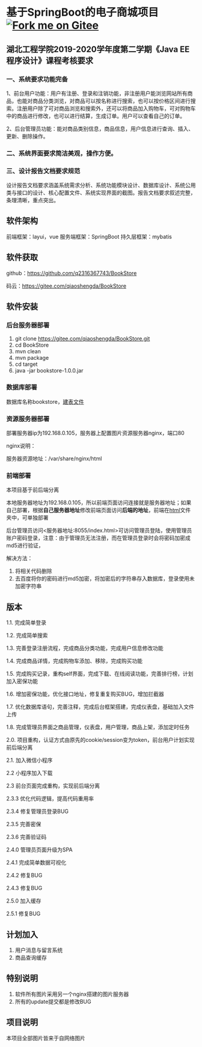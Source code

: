 # 基于SpringBoot的电子商城项目[![Fork me on Gitee](https://gitee.com/qiaoshengda/BookStore/widgets/widget_5.svg)](https://gitee.com/qiaoshengda/BookStore)

## 湖北工程学院2019-2020学年度第二学期《Java EE程序设计》课程考核要求

### 一、系统要求功能完备 

​	1、前台用户功能：用户有注册、登录和注销功能，非注册用户能浏览网站所有商品，也能对商品分类浏览，对商品可以按名称进行搜索，也可以按价格区间进行搜索。注册用户除了可对商品浏览和搜索外，还可以将商品加入购物车，可对购物车中的商品进行修改，也可以进行结算，生成订单。用户可以查看自己的订单。

​	2、后台管理员功能：能对商品类别信息，商品信息，用户信息进行查询、插入、更新、删除操作。

### 二、系统界面要求简洁美观，操作方便。

### 三、设计报告文档要求规范

设计报告文档要求涵盖系统需求分析、系统功能模块设计、数据库设计、系统公用类与接口的设计、核心配置文件、系统实现界面的截图。报告文档要求叙述完整，条理清晰，重点突出。

## 软件架构

前端框架：layui，vue
服务端框架：SpringBoot
持久层框架：mybatis

## 软件获取

github：<https://github.com/q2316367743/BookStore>

码云：<https://gitee.com/qiaoshengda/BookStore>

## 软件安装

### 后台服务器部署

1. git clone https://gitee.com/qiaoshengda/BookStore.git
2. cd BookStore
3. mvn clean
4. mvn package
5. cd target
6. java -jar bookstore-1.0.0.jar

### 数据库部署

数据库名称bookstore，[建表文件](database/mysql.sql)

### 资源服务器部署

部署服务器ip为192.168.0.105，服务器上配置图片资源服务器nginx，端口80

nginx说明：

服务器资源地址：/var/share/nginx/html

### 前端部署

本项目基于前后端分离

本地服务器地址为192.168.0.105，所以前端页面访问连接就是服务器地址；如果自己部署，根据**自己服务器地址**修改前端页面访问**后端的地址**，前端在[html](html)文件夹中，可单独部署

后台管理员访问<服务器地址:8055/index.html>可访问管理员登陆，使用管理员账户密码登录，注意：由于管理员无法注册，而在管理员登录时会将密码加密成md5进行验证，

解决方法：

1. 将相关代码删除
2. 去百度将你的密码进行md5加密，将加密后的字符串存入数据库，登录使用未加密字符串

## 版本

1.1. 完成简单登录

1.2. 完成简单搜索

1.3. 完善登录注册流程，完成商品分类功能，完成用户信息修改功能

1.4. 完成商品详情，完成购物车添加、移除，完成购买功能

1.5. 完成购买记录，重构self界面，完成下载、在线阅读功能，完善排行榜，计划加入密保功能

1.6. 增加密保功能，优化接口地址，修复重复购买BUG，增加拦截器

1.7. 优化数据库语句，完善注释，完成后台框架搭建，完成仪表盘，基础加入文件上传

1.8. 完成管理员界面之商品管理，仪表盘，用户管理，商品上架，添加定时任务

2.0. 项目重构，认证方式由原先的cookie/session变为token，前台用户计划实现前后端分离

2.1. 加入微信小程序

2.2 小程序加入下载

2.3 前台页面完成重构，实现前后端分离

2.3.3 优化代码逻辑，提高代码重用率

2.3.4 修复管理员登录BUG

2.3.5 完善密保

2.3.6 完善验证码

2.4.0 管理员页面升级为SPA

2.4.1 完成简单数据可视化

2.4.2 修复BUG

2.4.3 修复BUG

2.5.0 加入缓存

2.5.1 修复BUG

## 计划加入

1. 用户消息与留言系统
2. 商品查询缓存

## 特别说明

1. 软件所有图片采用另一个nginx搭建的图片服务器
2. 所有的update提交都是修改BUG

## 项目说明

本项目全部图片皆来于自网络图片